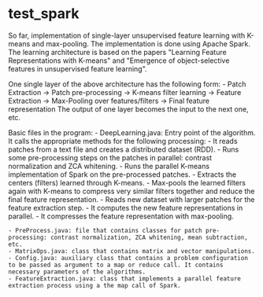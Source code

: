 test_spark
==========

So far, implementation of single-layer unsupervised feature learning with K-means and max-pooling. 
The implementation is done using Apache Spark. 
The learning architecture is based on the papers "Learning Feature Representations with K-means" and "Emergence of object-selective features in unsupervised feature learning". 

One single layer of the above architecture has the following form:
	- Patch Extraction -> Patch pre-processing -> K-means filter learning -> Feature Extraction -> Max-Pooling over features/filters -> Final feature representation
The output of one layer becomes the input to the next one, etc.

Basic files in the program:
	- DeepLearning.java: Entry point of the algorithm. It calls the appropriate methods for the following processing: 
		- It reads patches from a text file and creates a distributed dataset (RDD). 
		- Runs some pre-processing steps on the patches in parallel: contrast normalization and ZCA whitening. 
		- Runs the parallel K-means implementation of Spark on the pre-processed patches.
		- Extracts the centers (filters) learned through K-means.
		- Max-pools the learned filters again with K-means to compress very similar filters together and reduce the final feature representation.
		- Reads new dataset with larger patches for the feature extraction step. 
		- It computes the new feature representations in parallel.
		- It compresses the feature representation with max-pooling.

	- PreProcess.java: file that contains classes for patch pre-processing: contrast normalization, ZCA whitening, mean subtraction, etc.
	- MatrixOps.java: class that contains matrix and vector manipulations.
	- Config.java: auxiliary class that contains a problem configuration to be passed as argument to a map or reduce call. It contains necessary parameters of the algorithms.
	- FeatureExtraction.java: class that implements a parallel feature extraction process using a the map call of Spark.  